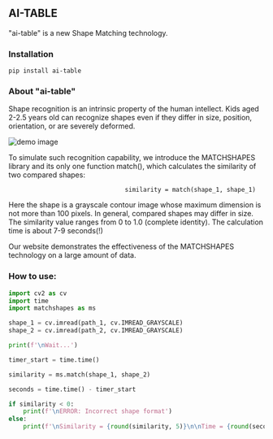 ## AI-TABLE
"ai-table" is a new Shape Matching technology.

### Installation
```
pip install ai-table
```
### About "ai-table"
Shape recognition is an intrinsic property of the human intellect. Kids aged 2-2.5 years old can recognize shapes even if they differ in size, position, orientation, or are severely deformed. 

![demo image](https://boriskravtsov.com/images/shapes.png)

To simulate such recognition capability, we introduce the MATCHSHAPES library and its only one function match(), which calculates the similarity of two compared shapes:

                                    similarity = match(shape_1, shape_1)

Here the shape is a grayscale contour image whose maximum dimension is not more than 100 pixels. 
In general, compared shapes may differ in size. The similarity value ranges from 0 to 1.0 (complete identity). 
The calculation time is about 7-9 seconds(!)

Our website demonstrates the effectiveness of the MATCHSHAPES technology on a large amount of data.


### How to use:
```Python
import cv2 as cv
import time
import matchshapes as ms

shape_1 = cv.imread(path_1, cv.IMREAD_GRAYSCALE)
shape_2 = cv.imread(path_2, cv.IMREAD_GRAYSCALE)

print(f'\nWait...')

timer_start = time.time()

similarity = ms.match(shape_1, shape_2)

seconds = time.time() - timer_start

if similarity < 0:
    print(f'\nERROR: Incorrect shape format')
else:
    print(f'\nSimilarity = {round(similarity, 5)}\n\nTime = {round(seconds, 1)} sec')
```
